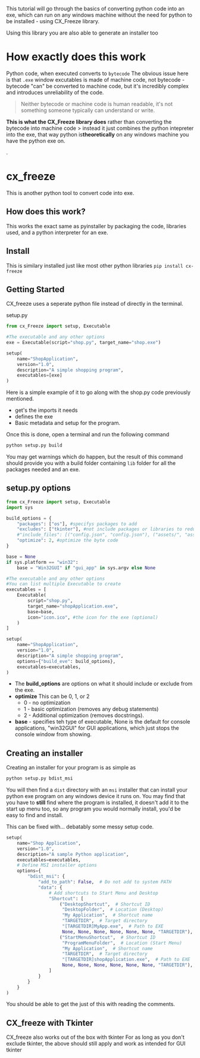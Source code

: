 This tutorial will go through the basics of converting python code into an exe, which can run on any windows machine without the need for python to be installed - using CX_Freeze library.

Using this library you are also able to generate an installer too 

# How exactly does this work
Python code, when executed converts to `bytecode` 
The obvious issue here is that `.exe` window excutables is made of machine code, not bytecode - bytecode "can" be converted to machine code, but it's incredibly complex and introduces unreliability of the code.

> Neither bytecode or machine code is human readable, it's not something someone typically can understand or write.

**This is what the CX_Freeze library does** rather than converting the bytecode into machine code > instead it just combines the python intepreter into the exe, that way python is**theoretically** on any windows machine you have the python exe on.


.



# cx_freeze
This is another python tool to convert code into exe.

## How does this work?
This works the exact same as pyinstaller by packaging the code, libraries used, and a python interpreter for an exe.

## Install
This is similary installed just like most other python libraries
`pip install cx-freeze`


## Getting Started
CX_freeze uses a seperate python file instead of directly in the terminal.

setup.py
```python
from cx_Freeze import setup, Executable

#The executable and any other options
exe = Executable(script="shop.py", target_name="shop.exe")

setup(
    name="ShopApplication",
    version="1.0",
    description="A simple shopping program",
    executables=[exe]
)
```

Here is a simple example of it to go along with the shop.py code previously mentioned.

- get's the imports it needs
- defines the exe
- Basic metadata and setup for the program.


Once this is done, open a terminal and run the following command

```bash
python setup.py build
```

You may get warnings which do happen, but the result of this command should provide you with a build folder containing `lib` folder for all the packages needed and an exe.

## setup.py options

```python
from cx_Freeze import setup, Executable
import sys

build_options = {
    "packages": ["os"], #specifys packages to add
    "excludes": ["tkinter"], #not include packages or libraries to reduce size
    #"include_files": [("config.json", "config.json"), ("assets/", "assets/")],
    "optimize": 2, #optimize the byte code
}

base = None
if sys.platform == "win32":
    base = "Win32GUI" if "gui_app" in sys.argv else None

#The executable and any other options
#You can list multiple Executable to create
executables = [
    Executable(
        script="shop.py",
        target_name="shopApplication.exe",
        base=base,
        icon="icon.ico", #the icon for the exe (optional)
    )
]

setup(
    name="ShopApplication",
    version="1.0",
    description="A simple shopping program",
    options={"build_eve": build_options},
    executables=executables,
)
```

- The **build_options** are options on what it should include or exclude from the exe.
- **optimize** This can be 0, 1, or 2
    - 0 - no optimization
    - 1 - basic optimization (removes any debug statements)
    - 2 - Additional optimization (removes docstrings).
- **base** - specifies teh type of executable, None is the default for console applications, "win32GUI" for GUI applications, which just stops the console window from showing.

## Creating an installer
Creating an installer for your program is as simple as
```bash
python setup.py bdist_msi
```
You will then find a `dist` directory with an `msi` installer that can install your python exe program on any windows device it runs on. You may find that you have to **still** find where the program is installed, it doesn't add it to the start up menu too, so any program you would normally install, you'd be easy to find and install.

This can be fixed with... debatably some messy setup code.

```python
setup(
    name="Shop Application",
    version="1.0",
    description="A sample Python application",
    executables=executables,
    # Define MSI installer options
    options={
        "bdist_msi": {
            "add_to_path": False,  # Do not add to system PATH
            "data": {
                # Add shortcuts to Start Menu and Desktop
                "Shortcut": [
                    ("DesktopShortcut",  # Shortcut ID
                     "DesktopFolder",  # Location (Desktop)
                     "My Application",  # Shortcut name
                     "TARGETDIR",  # Target directory
                     "[TARGETDIR]MyApp.exe",  # Path to EXE
                     None, None, None, None, None, None, "TARGETDIR"),  # Extra params
                    ("StartMenuShortcut",  # Shortcut ID
                     "ProgramMenuFolder",  # Location (Start Menu)
                     "My Application",  # Shortcut name
                     "TARGETDIR",  # Target directory
                     "[TARGETDIR]shopApplication.exe",  # Path to EXE
                     None, None, None, None, None, None, "TARGETDIR"),
                ]
            }
        }
    }
)
```

You should be able to get the just of this with reading the comments.


## CX_freeze with Tkinter
CX_freeze also works out of the box with tkinter
For as long as you don't exclude tkinter, the above should still apply and work as intended for GUI tkinter